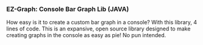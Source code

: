 <h3>EZ-Graph: Console Bar Graph Lib (JAVA)</h3>
<p>
How easy is it to create a custom bar graph in a console? With this library, 
4 lines of code. This is an expansive, open source library designed to make 
creating graphs in the console as easy as pie! No pun intended.
</p>
